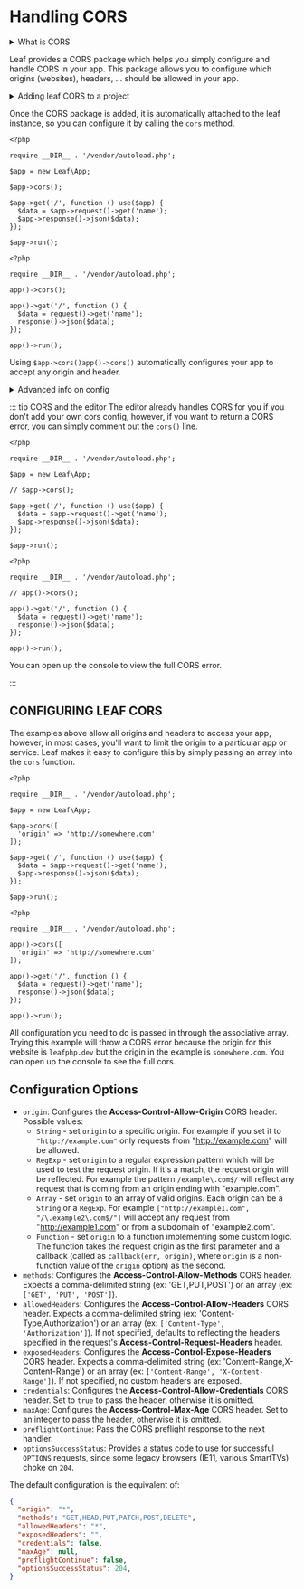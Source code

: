 # Handling CORS

<details>
<summary>What is CORS</summary>

Cross-origin resource sharing (CORS) is a mechanism that allows restricted resources on a web page to be requested from another domain outside the domain from which the first resource was served.

For Ajax and HTTP request methods that can modify data (usually HTTP methods other than GET, or for POST usage with certain MIME types), the specification mandates that browsers "preflight" the request, soliciting supported methods from the server with an HTTP OPTIONS request method, and then, upon "approval" from the server, sending the actual request with the actual HTTP request method. Servers can also notify clients whether "credentials" (including Cookies and HTTP Authentication data) should be sent with requests.

</details>

Leaf provides a CORS package which helps you simply configure and handle CORS in your app. This package allows you to configure which origins (websites), headers, ... should be allowed in your app.

<details>
<summary>Adding leaf CORS to a project</summary>

::: tip
This has already been done for you in the editor, so you can just go ahead and use it.
:::

To get started with this in your project, you'll need to install it with the leaf CLI or composer:

```bash
leaf install cors
```

Or with composer:

```bash
composer require leafs/cors
```

</details>

Once the CORS package is added, it is automatically attached to the leaf instance, so you can configure it by calling the `cors` method.

<div class="class-mode">

```php{7}
<?php

require __DIR__ . '/vendor/autoload.php';

$app = new Leaf\App;

$app->cors();

$app->get('/', function () use($app) {
  $data = $app->request()->get('name');
  $app->response()->json($data);
});

$app->run();
```

</div>
<div class="functional-mode">

```php{5}
<?php

require __DIR__ . '/vendor/autoload.php';

app()->cors();

app()->get('/', function () {
  $data = request()->get('name');
  response()->json($data);
});

app()->run();
```

</div>

Using <span class="class-mode">`$app->cors()`</span><span class="functional-mode">`app()->cors()`</span> automatically configures your app to accept any origin and header.

<details>
<summary>Advanced info on config</summary>

Unlike when you use `*` for CORS configuration in the normal header, Leaf CORS actually uses your original header so you can use other features like allow credentials whiles supporting any origin.
</details>

::: tip CORS and the editor
The editor already handles CORS for you if you don't add your own cors config, however, if you want to return a CORS error, you can simply comment out the `cors()` line.

<div class="class-mode">

```php{7}
<?php

require __DIR__ . '/vendor/autoload.php';

$app = new Leaf\App;

// $app->cors();

$app->get('/', function () use($app) {
  $data = $app->request()->get('name');
  $app->response()->json($data);
});

$app->run();
```

</div>
<div class="functional-mode">

```php{5}
<?php

require __DIR__ . '/vendor/autoload.php';

// app()->cors();

app()->get('/', function () {
  $data = request()->get('name');
  response()->json($data);
});

app()->run();
```

</div>

You can open up the console to view the full CORS error.

:::

## CONFIGURING LEAF CORS

The examples above allow all origins and headers to access your app, however, in most cases, you'll want to limit the origin to a particular app or service. Leaf makes it easy to configure this by simply passing an array into the `cors` function.

<div class="class-mode">

```php{7-9}
<?php

require __DIR__ . '/vendor/autoload.php';

$app = new Leaf\App;

$app->cors([
  'origin' => 'http://somewhere.com'
]);

$app->get('/', function () use($app) {
  $data = $app->request()->get('name');
  $app->response()->json($data);
});

$app->run();
```

</div>
<div class="functional-mode">

```php{5-7}
<?php

require __DIR__ . '/vendor/autoload.php';

app()->cors([
  'origin' => 'http://somewhere.com'
]);

app()->get('/', function () {
  $data = request()->get('name');
  response()->json($data);
});

app()->run();
```

</div>

All configuration you need to do is passed in through the associative array. Trying this example will throw a CORS error because the origin for this website is `leafphp.dev` but the origin in the example is `somewhere.com`. You can open up the console to see the full cors.

## Configuration Options

* `origin`: Configures the **Access-Control-Allow-Origin** CORS header. Possible values:
  * `String` - set `origin` to a specific origin. For example if you set it to `"http://example.com"` only requests from "http://example.com" will be allowed.
  * `RegExp` - set `origin` to a regular expression pattern which will be used to test the request origin. If it's a match, the request origin will be reflected. For example the pattern `/example\.com$/` will reflect any request that is coming from an origin ending with "example.com".
  * `Array` - set `origin` to an array of valid origins. Each origin can be a `String` or a `RegExp`. For example `["http://example1.com", "/\.example2\.com$/"]` will accept any request from "http://example1.com" or from a subdomain of "example2.com".
  * `Function` - set `origin` to a function implementing some custom logic. The function takes the request origin as the first parameter and a callback (called as `callback(err, origin)`, where `origin` is a non-function value of the `origin` option) as the second.
* `methods`: Configures the **Access-Control-Allow-Methods** CORS header. Expects a comma-delimited string (ex: 'GET,PUT,POST') or an array (ex: `['GET', 'PUT', 'POST']`).
* `allowedHeaders`: Configures the **Access-Control-Allow-Headers** CORS header. Expects a comma-delimited string (ex: 'Content-Type,Authorization') or an array (ex: `['Content-Type', 'Authorization']`). If not specified, defaults to reflecting the headers specified in the request's **Access-Control-Request-Headers** header.
* `exposedHeaders`: Configures the **Access-Control-Expose-Headers** CORS header. Expects a comma-delimited string (ex: 'Content-Range,X-Content-Range') or an array (ex: `['Content-Range', 'X-Content-Range']`). If not specified, no custom headers are exposed.
* `credentials`: Configures the **Access-Control-Allow-Credentials** CORS header. Set to `true` to pass the header, otherwise it is omitted.
* `maxAge`: Configures the **Access-Control-Max-Age** CORS header. Set to an integer to pass the header, otherwise it is omitted.
* `preflightContinue`: Pass the CORS preflight response to the next handler.
* `optionsSuccessStatus`: Provides a status code to use for successful `OPTIONS` requests, since some legacy browsers (IE11, various SmartTVs) choke on `204`.

The default configuration is the equivalent of:

```json
{
  "origin": "*",
  "methods": "GET,HEAD,PUT,PATCH,POST,DELETE",
  "allowedHeaders": "*",
  "exposedHeaders": "",
  "credentials": false,
  "maxAge": null,
  "preflightContinue": false,
  "optionsSuccessStatus": 204,
}
```
